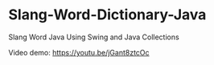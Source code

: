 # Slang-Word-Dictionary-Java
Slang Word Java Using Swing and Java Collections

Video demo: https://youtu.be/jGant8ztcOc
